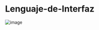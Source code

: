 # Lenguaje-de-Interfaz
![image](https://user-images.githubusercontent.com/111895496/217977809-54f4ca20-3668-4814-9399-f6b75c2877b0.png)
